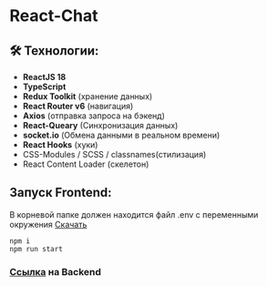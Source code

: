 # React-Chat

## 🛠 Технологии:

- **ReactJS 18**
- **TypeScript**
- **Redux Toolkit** (хранение данных)
- **React Router v6** (навигация)
- **Axios** (отправка запроса на бэкенд)
- **React-Queary** (Cинхронизация данных)
- **socket.io** (Обмена данными в реальном времени)
- **React Hooks** (хуки)
- CSS-Modules / SCSS / classnames(стилизация)
- React Content Loader (скелетон)

## Запуск Frontend:

В корневой папке должен находится файл .env с переменными
окружения [Скачать](https://drive.google.com/file/d/16UZt5TNpDpJD_ZYEi8zUYKfEsFkltRJs/view?usp=sharing)

 ```shell
npm i
npm run start
```

### [Ссылка](https://github.com/exxxiq69/React_Chat_Back-main.git) на Backend
